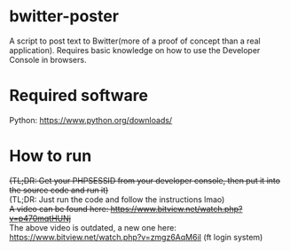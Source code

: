 # bwitter-poster  
A script to post text to Bwitter(more of a proof of concept than a real application). Requires basic knowledge on how to use the Developer Console in browsers.  

# Required software  
Python: https://www.python.org/downloads/  

# How to run  
~~(TL;DR: Get your PHPSESSID from your developer console, then put it into the source code and run it)~~  
(TL;DR: Just run the code and follow the instructions lmao)  
~~A video can be found here: https://www.bitview.net/watch.php?v=p470mqtHUNj~~  
The above video is outdated, a new one here: https://www.bitview.net/watch.php?v=zmgz6AqM6iI (ft login system)
